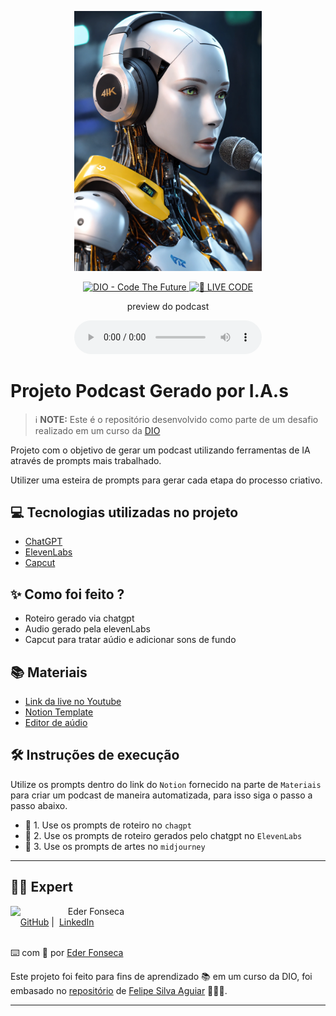<p align="center">
<img
    src="./assets/cover.webp"
    width="300"
/>
</p>

<p align="center">
<a href="https://dio.me/">
    <img 
        src="https://img.shields.io/badge/DIO-Code_The_Future-28DA77?logo=youtube" 
        alt="DIO - Code The Future">
</a>
<a href="https://dio.me/">
<img 
    src="https://img.shields.io/badge/🔴_LIVE_CODE-FF5E72" 
    alt="🔴 LIVE CODE">
</a>
</p>

<p align="center">
    preview do podcast
</p>

<div align="center">
    <audio src="output/podcast_editado_v1.MP3" controls title="Podcast editado"></audio>
</div>

# Projeto Podcast Gerado por I.A.s


 > ℹ️ **NOTE:** Este é o repositório desenvolvido como parte de um desafio realizado em um curso da [DIO](https://dio.me)

Projeto com o objetivo de gerar um podcast utilizando ferramentas de IA através de prompts mais trabalhado.

Utilizer uma esteira de prompts para gerar cada etapa do processo criativo.

## 💻 Tecnologias utilizadas no projeto

- [ChatGPT](https://chat.openai.com/) 
- [ElevenLabs](https://beta.elevenlabs.io/)
- [Capcut](https://www.capcut.com/pt-br/)

## ✨ Como foi feito ?

- Roteiro gerado via chatgpt
- Audio gerado pela elevenLabs
- Capcut para tratar aúdio e adicionar sons de fundo

## 📚 Materiais

- [Link da live no Youtube](https://www.youtube.com)
- [Notion Template](https://helpful-jump-17b.notion.site/PAS-Podcast-AI-Studio-210489e15d7a4a73b743bb159e45d06f?pvs=4)
- [Editor de aúdio](https://www.capcut.com/editor?from_page=landing_page&__action_from=picture_V%C3%ADdeos%20profissionais%20em%20minutos,%20n%C3%A3o%20em%20horas.)


## 🛠️ Instruções de execução

Utilize os prompts dentro do link do `Notion` fornecido na parte de `Materiais` para criar um podcast de maneira automatizada, para isso siga o passo a passo abaixo.

- 🤖 1. Use os prompts de roteiro no `chagpt`
- 🤖 2. Use os prompts de roteiro gerados pelo chatgpt no  `ElevenLabs`
- 🤖 3. Use os prompts de artes no `midjourney`

---

## 👨‍💻 Expert

<p>
    <img 
      align=left 
      margin=10 
      width=80 
      src="https://media.licdn.com/dms/image/C4D03AQFblAi8XFx9sw/profile-displayphoto-shrink_200_200/0/1642902328110?e=1724284800&v=beta&t=yojh4UV6dyRVVhQY1wQfM9pYsTl8-AsGcOnUE067PRQ"
    />
    <p>&nbsp&nbsp&nbspEder Fonseca<br>
    &nbsp&nbsp&nbsp
    <a href="https://github.com/ederluisf">
    GitHub</a>&nbsp;|&nbsp;
    <a href="https://www.linkedin.com/in/eder-fonseca-23535425/">LinkedIn</a>

<br/>
<br/>
<p>


⌨️ com 💜 por [Eder Fonseca](https://github.com/ederluisf)



Este projeto foi feito para fins de aprendizado 📚 em um curso da DIO, foi embasado no [repositório](https://github.com/felipeAguiarCode/prompts-for-podcast-generate-by-ia) de [Felipe Silva Aguiar](https://www.linkedin.com/in/felipeaguiar-exe/) 👨🏽‍🎓.

<p>

---